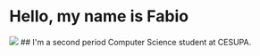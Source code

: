 <link rel="stylesheet" href="https://cdn.jsdelivr.net/gh/devicons/devicon@v2.14.0/devicon.min.css">

# Hello, my name is Fabio 
<img src="https://cdn.jsdelivr.net/gh/devicons/devicon/icons/javascript/javascript-original.svg" />
## I'm a second period Computer Science student at CESUPA.
